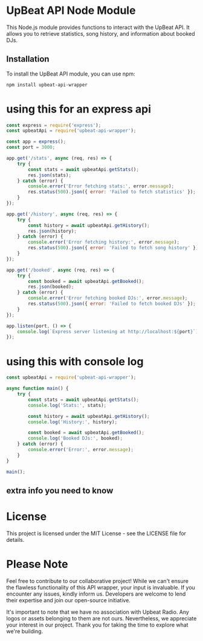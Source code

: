 # UpBeat API Node Module

This Node.js module provides functions to interact with the UpBeat API. It allows you to retrieve statistics, song history, and information about booked DJs.

## Installation

To install the UpBeat API module, you can use npm:

```bash
npm install upbeat-api-wrapper
```

# using this for an express api

```js
const express = require('express');
const upbeatApi = require('upbeat-api-wrapper');

const app = express();
const port = 3000;

app.get('/stats', async (req, res) => {
    try {
        const stats = await upbeatApi.getStats();
        res.json(stats);
    } catch (error) {
        console.error('Error fetching stats:', error.message);
        res.status(500).json({ error: 'Failed to fetch statistics' });
    }
});

app.get('/history', async (req, res) => {
    try {
        const history = await upbeatApi.getHistory();
        res.json(history);
    } catch (error) {
        console.error('Error fetching history:', error.message);
        res.status(500).json({ error: 'Failed to fetch song history' });
    }
});

app.get('/booked', async (req, res) => {
    try {
        const booked = await upbeatApi.getBooked();
        res.json(booked);
    } catch (error) {
        console.error('Error fetching booked DJs:', error.message);
        res.status(500).json({ error: 'Failed to fetch booked DJs' });
    }
});

app.listen(port, () => {
    console.log(`Express server listening at http://localhost:${port}`);
});

```

# using this with console log

```js
const upbeatApi = require('upbeat-api-wrapper');

async function main() {
    try {
        const stats = await upbeatApi.getStats();
        console.log('Stats:', stats);

        const history = await upbeatApi.getHistory();
        console.log('History:', history);

        const booked = await upbeatApi.getBooked();
        console.log('Booked DJs:', booked);
    } catch (error) {
        console.error('Error:', error.message);
    }
}

main();
```

## extra info you need to know


# License

This project is licensed under the MIT License - see the LICENSE file for details.

# Please Note

Feel free to contribute to our collaborative project! While we can't ensure the flawless functionality of this API wrapper, your input is invaluable. If you encounter any issues, kindly inform us. Developers are welcome to lend their expertise and join our open-source initiative.

It's important to note that we have no association with Upbeat Radio. Any logos or assets belonging to them are not ours. Nevertheless, we appreciate your interest in our project. Thank you for taking the time to explore what we're building.